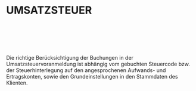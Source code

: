 # UMSATZSTEUER

## &nbsp;

&nbsp;

Die richtige Berücksichtigung der Buchungen in der Umsatzsteuervoranmeldung ist abhängig vom gebuchten Steuercode bzw. der Steuerhinterlegung auf den angesprochenen Aufwands- und Ertragskonten, sowie den Grundeinstellungen in den Stammdaten des Klienten.

